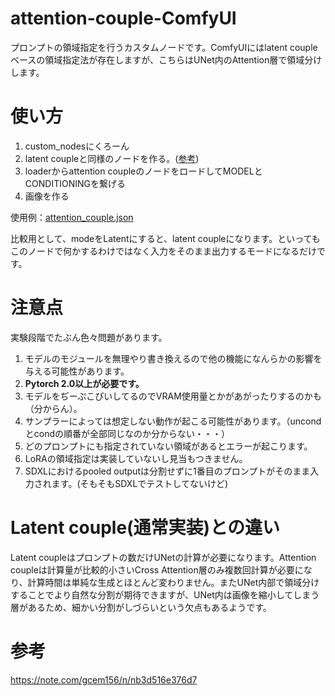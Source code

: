 # attention-couple-ComfyUI
プロンプトの領域指定を行うカスタムノードです。ComfyUIにはlatent coupleベースの領域指定法が存在しますが、こちらはUNet内のAttention層で領域分けします。

# 使い方
1. custom_nodesにくろーん
2. latent coupleと同様のノードを作る。([参考](https://comfyui.creamlab.net/nodes/ConditioningSetMask))
3. loaderからattention coupleのノードをロードしてMODELとCONDITIONINGを繋げる
4. 画像を作る

使用例：[attention_couple.json](https://github.com/laksjdjf/attention-couple-ComfyUI/blob/main/attention_couple.json)

比較用として、modeをLatentにすると、latent coupleになります。といってもこのノードで何かするわけではなく入力をそのまま出力するモードになるだけです。

# 注意点
実験段階でたぶん色々問題があります。

1. モデルのモジュールを無理やり書き換えるので他の機能になんらかの影響を与える可能性があります。
2. **Pytorch 2.0以上が必要です。**
3. モデルをぢーぷこぴいしてるのでVRAM使用量とかがあがったりするのかも（分からん）。
4. サンプラーによっては想定しない動作が起こる可能性があります。（uncondとcondの順番が全部同じなのか分からない・・・）
5. どのプロンプトにも指定されていない領域があるとエラーが起こります。
6. LoRAの領域指定は実装していないし見当もつきません。
7. SDXLにおけるpooled outputは分割せずに1番目のプロンプトがそのまま入力されます。(そもそもSDXLでテストしてないけど)

# Latent couple(通常実装)との違い
Latent coupleはプロンプトの数だけUNetの計算が必要になります。Attention coupleは計算量が比較的小さいCross Attention層のみ複数回計算が必要になり、計算時間は単純な生成とほとんど変わりません。またUNet内部で領域分けすることでより自然な分割が期待できますが、UNet内は画像を縮小してしまう層があるため、細かい分割がしづらいという欠点もあるようです。

# 参考
https://note.com/gcem156/n/nb3d516e376d7
